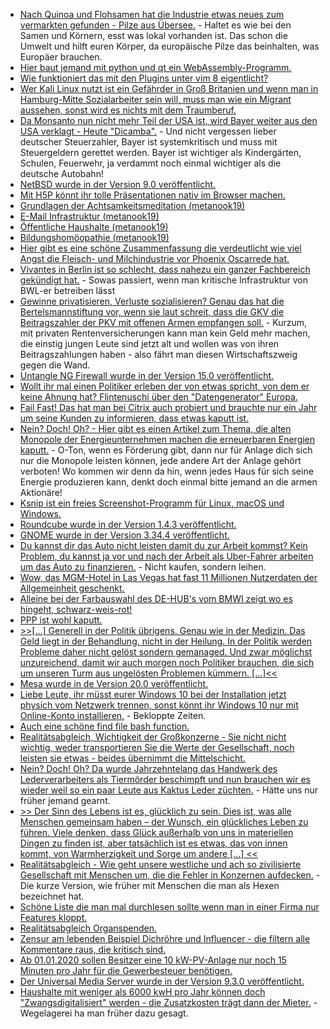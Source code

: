 * [Nach Quinoa und Flohsamen hat die Industrie etwas neues zum vermarkten gefunden - Pilze aus Übersee.](https://netzfrauen.org/2020/02/17/vegan-4/) - Haltet es wie bei den Samen und Körnern, esst was lokal vorhanden ist. Das schon die Umwelt und hilft euren Körper, da europäische Pilze das beinhalten, was Europäer brauchen.
* [Hier baut jemand mit python und qt ein WebAssembly-Programm.](https://opensource.com/article/20/2/wasm-python-webassembly)
* [Wie funktioniert das mit den Plugins unter vim 8 eigentlicht?](https://opensource.com/article/20/2/how-install-vim-plugins)
* [Wer Kali Linux nutzt ist ein Gefährder in Groß Britanien und wenn man in Hamburg-Mitte Sozialarbeiter sein will, muss man wie ein Migrant aussehen, sonst wird es nichts mit dem Traumberuf.](https://tuxproject.de/blog/2020/02/noseholes-snowsuit-ranger-hamburger-dunkelziffern/)
* [Da Monsanto nun nicht mehr Teil der USA ist, wird Bayer weiter aus den USA verklagt - Heute "Dicamba".](https://netzfrauen.org/2020/02/17/bayer-15/) - Und nicht vergessen lieber deutscher Steuerzahler, Bayer ist systemkritisch und muss mit Steuergeldern gerettet werden. Bayer ist wichtiger als Kindergärten, Schulen, Feuerwehr, ja verdammt noch einmal wichtiger als die deutsche Autobahn!
* [NetBSD wurde in der Version 9.0 veröffentlicht.](https://www.netbsd.org/releases/formal-9/NetBSD-9.0.html)
* [Mit H5P könnt ihr tolle Präsentationen nativ im Browser machen.](https://h5p.org/)
* [Grundlagen der Achtsamkeitsmeditation (metanook19)](https://cdn.media.ccc.de/events/metanook/metanook-2019/h264-hd/metanook19-16-deu-Grundlagen_der_Achtsamkeitsmeditation_hd.mp4)
* [E-Mail Infrastruktur (metanook19)](https://cdn.media.ccc.de/events/metanook/metanook-2019/h264-hd/metanook19-31-deu-E-Mail_Infrastruktur_hd.mp4)
* [Öffentliche Haushalte (metanook19)](https://cdn.media.ccc.de/events/metanook/metanook-2019/h264-hd/metanook19-11-deu-Oeffentliche_Haushalte_hd.mp4)
* [Bildungshomöopathie (metanook19)](https://cdn.media.ccc.de/events/metanook/metanook-2019/h264-hd/metanook19-12-deu-Bildungshomoeopathie_hd.mp4)
* [Hier gibt es eine schöne Zusammenfassung die verdeutlicht wie viel Angst die Fleisch- und Milchindustrie vor Phoenix Oscarrede hat.](https://netzfrauen.org/2020/02/18/phoenix/)
* [Vivantes in Berlin ist so schlecht, dass nahezu ein ganzer Fachbereich gekündigt hat.](https://blog.fefe.de/?ts=a0b5bf08) - Sowas passiert, wenn man kritische Infrastruktur von BWL-er betreiben lässt
* [Gewinne privatisieren, Verluste sozialisieren? Genau das hat die Bertelsmannstiftung vor, wenn sie laut schreit, dass die GKV die Beitragszahler der PKV mit offenen Armen empfangen soll.](https://blog.fefe.de/?ts=a0b47e7c) - Kurzum, mit privaten Rentenversicherungen kann man kein Geld mehr machen, die einstig jungen Leute sind jetzt alt und wollen was von ihren Beitragszahlungen haben - also fährt man diesen Wirtschaftszweig gegen die Wand.
* [Untangle NG Firewall wurde in der Version 15.0 veröffentlicht.](https://www.pro-linux.de/news/1/27809/firewall-distribution-untangle-ng-firewall-150-ver%C3%B6ffentlicht.html)
* [Wollt ihr mal einen Politiker erleben der von etwas spricht, von dem er keine Ahnung hat? Flintenuschi über den "Datengenerator" Europa.](https://www.golem.de/news/eu-kommission-zehn-datenraeume-fuer-die-digitale-zukunft-europas-2002-146739.html)
* [Fail Fast! Das hat man bei Citrix auch probiert und brauchte nur ein Jahr um seine Kunden zu informieren, dass etwas kaputt ist.](https://www.golem.de/news/datenleck-citrix-informiert-betroffene-ueber-einen-hack-vor-einem-jahr-2002-146750-rss.html)
* [Nein? Doch! Oh? - Hier gibt es einen Artikel zum Thema, die alten Monopole der Energieunternehmen machen die erneuerbaren Energien kaputt.](https://www.sonnenseite.com/de/politik/unterwandert-die-alte-energiewirtschaft-die-verbnde-der-erneuerbaren.html) - O-Ton, wenn es Förderung gibt, dann nur für Anlage dich sich nur die Monopole leisten können, jede andere Art der Anlage gehört verboten! Wo kommen wir denn da hin, wenn jedes Haus für sich seine Energie produzieren kann, denkt doch einmal bitte jemand an die armen Aktionäre!
* [Ksnip ist ein freies Screenshot-Programm für Linux, macOS und Windows.](https://www.ghacks.net/2020/02/20/ksnip-is-a-cross-platform-open-source-screenshot-tool-with-many-annotation-options/)
* [Roundcube wurde in der Version 1.4.3 veröffentlicht.](https://roundcube.net/news/2020/02/19/update-1.4.3-released)
* [GNOME wurde in der Version 3.34.4 veröffentlicht.](https://www.phoronix.com/scan.php?page=news_item&px=GNOME-3.34.4-Released)
* [Du kannst dir das Auto nicht leisten damit du zur Arbeit kommst? Kein Problem, du kannst ja vor und nach der Arbeit als Uber-Fahrer arbeiten um das Auto zu finanzieren.](https://blog.fefe.de/?ts=a0b0a75f) - Nicht kaufen, sondern leihen.
* [Wow, das MGM-Hotel in Las Vegas hat fast 11 Millionen Nutzerdaten der Allgemeinheit geschenkt.](https://blog.fefe.de/?ts=a0b09dbf)
* [Alleine bei der Farbauswahl des DE-HUB's vom BMWI zeigt wo es hingeht, schwarz-weis-rot!](https://www.de-hub.de/)
* [PPP ist wohl kaputt.](https://blog.fefe.de/?ts=a0b08d9a)
* [>>[...] Generell in der Politik übrigens. Genau wie in der Medizin. Das Geld liegt in der Behandlung, nicht in der Heilung. In der Politik werden Probleme daher nicht gelöst sondern gemanaged. Und zwar möglichst unzureichend, damit wir auch morgen noch Politiker brauchen, die sich um unseren Turm aus ungelösten Problemen kümmern. [...]<<](https://blog.fefe.de/?ts=a0b39bf0)
* [Mesa wurde in de Version 20.0 veröffentlicht.](https://www.pro-linux.de/news/1/27816/mesa-200-freigegeben.html)
* [Liebe Leute, ihr müsst eurer Windows 10 bei der Installation jetzt physich vom Netzwerk trennen, sonst könnt ihr Windows 10 nur mit Online-Konto installieren.](https://www.golem.de/news/windows-10-installation-auch-in-deutschland-mit-microsoft-kontozwang-2002-146773.html) - Bekloppte Zeiten.
* [Auch eine schöne find file bash function.](https://opensource.com/article/20/2/find-file-script)
* [Realitätsabgleich, Wichtigkeit der Großkonzerne - Sie nicht nicht wichtig, weder transportieren Sie die Werte der Gesellschaft, noch leisten sie etwas - beides übernimmt die Mittelschicht.](https://npr.news.eulu.info/2020/02/21/das-rueckgrat-der-gesellschaft/)
* [Nein? Doch! Oh? Da wurde Jahrzehntelang das Handwerk des Lederverarbeiters als Tiermörder beschimpft und nun brauchen wir es wieder weil so ein paar Leute aus Kaktus Leder züchten.](https://netzfrauen.org/2020/02/20/mexico-5/) - Hätte uns nur früher jemand gearnt.
* [>> Der Sinn des Lebens ist es, glücklich zu sein. Dies ist, was alle Menschen gemeinsam haben – der Wunsch, ein glückliches Leben zu führen. Viele denken, dass Glück außerhalb von uns in materiellen Dingen zu finden ist, aber tatsächlich ist es etwas, das von innen kommt, von Warmherzigkeit und Sorge um andere [...] <<](https://netzfrauen.org/2020/02/22/dalai-lama/)
* [Realitätsabgleich - Wie geht unsere westliche und ach so zivilisierte Gesellschaft mit Menschen um, die die Fehler in Konzernen aufdecken.](https://netzfrauen.org/2020/02/22/nestle-15/) - Die kurze Version, wie früher mit Menschen die man als Hexen bezeichnet hat.
* [Schöne Liste die man mal durchlesen sollte wenn man in einer Firma nur Features kloppt.](https://cutle.fish/blog/12-signs-youre-working-in-a-feature-factory)
* [Realitätsabgleich Organspenden.](https://www.welt-im-wandel.tv/video/die-wahrheit-ueber-organtransplantation-moderne-medizin-ein-mediziner-packt-aus/)
* [Zensur am lebenden Beispiel Dichröhre und Influencer - die filtern alle Kommentare raus, die kritisch sind.](https://www.golem.de/news/youtube-influencer-moegen-clickbait-nicht-2002-146787.html)
* [Ab 01.01.2020 sollen Besitzer eine 10 kW-PV-Anlage nur noch 15 Minuten pro Jahr für die Gewerbesteuer benötigen.](https://www.sonnenseite.com/de/energie/weniger-brokratie-fr-betreiber-von-photovoltaik-anlagen-bis-zehn-kilowatt.html)
* [Der Universal Media Server wurde in der Version 9.3.0 veröffentlicht.](https://www.planet3dnow.de/cms/55237-universal-media-server-9-3-0/)
* [Haushalte mit weniger als 6000 kwH pro Jahr können doch "Zwangsdigitalisiert" werden - die Zusatzkosten trägt dann der Mieter.](https://www.golem.de/news/intelligente-messsysteme-zwangs-rollout-der-vernetzten-stromzaehler-startet-2002-146796.html) - Wegelagerei ha man früher dazu gesagt.
